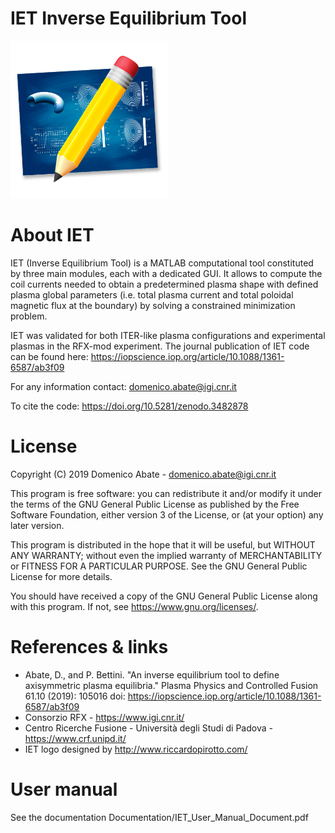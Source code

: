 # IET Inverse Equilibrium Tool
<img src="https://github.com/DA2412/IET/blob/master/logo_IET.png"  width=50% height=50% class="center">

# About IET
IET (Inverse Equilibrium Tool) is a MATLAB computational tool constituted by three main modules, each with a dedicated GUI. It allows to compute the coil currents needed to obtain a predetermined plasma shape with defined plasma global parameters (i.e. total plasma current and total poloidal magnetic flux at the boundary) by solving a constrained minimization problem. 

IET was validated for both ITER-like plasma configurations and experimental plasmas in the RFX-mod experiment.  The journal publication of IET code can be found here: https://iopscience.iop.org/article/10.1088/1361-6587/ab3f09

For any information contact: domenico.abate@igi.cnr.it

To cite the code: https://doi.org/10.5281/zenodo.3482878

# License
Copyright (C) 2019 Domenico Abate - domenico.abate@igi.cnr.it

This program is free software: you can redistribute it and/or modify
it under the terms of the GNU General Public License as published by
the Free Software Foundation, either version 3 of the License, or
(at your option) any later version.

This program is distributed in the hope that it will be useful,
but WITHOUT ANY WARRANTY; without even the implied warranty of
MERCHANTABILITY or FITNESS FOR A PARTICULAR PURPOSE.  See the
GNU General Public License for more details.

You should have received a copy of the GNU General Public License
along with this program.  If not, see <https://www.gnu.org/licenses/>.

# References & links
*  Abate, D., and P. Bettini. "An inverse equilibrium tool to define axisymmetric plasma equilibria." Plasma Physics and Controlled Fusion 61.10 (2019): 105016  doi: https://iopscience.iop.org/article/10.1088/1361-6587/ab3f09
* Consorzio RFX - https://www.igi.cnr.it/
* Centro Ricerche Fusione - Università degli Studi di Padova - https://www.crf.unipd.it/
* IET logo designed by http://www.riccardopirotto.com/

# User manual
See the documentation Documentation/IET_User_Manual_Document.pdf
